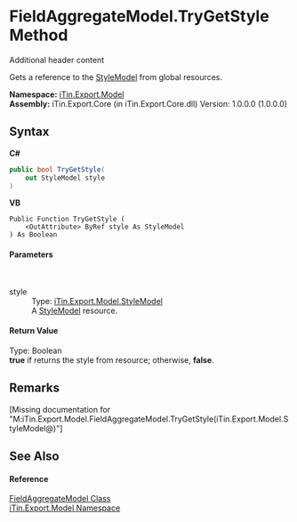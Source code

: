# FieldAggregateModel.TryGetStyle Method 
Additional header content 

Gets a reference to the <a href="T_iTin_Export_Model_StyleModel">StyleModel</a> from global resources.

**Namespace:**&nbsp;<a href="N_iTin_Export_Model">iTin.Export.Model</a><br />**Assembly:**&nbsp;iTin.Export.Core (in iTin.Export.Core.dll) Version: 1.0.0.0 (1.0.0.0)

## Syntax

**C#**<br />
``` C#
public bool TryGetStyle(
	out StyleModel style
)
```

**VB**<br />
``` VB
Public Function TryGetStyle ( 
	<OutAttribute> ByRef style As StyleModel
) As Boolean
```


#### Parameters
&nbsp;<dl><dt>style</dt><dd>Type: <a href="T_iTin_Export_Model_StyleModel">iTin.Export.Model.StyleModel</a><br />A <a href="T_iTin_Export_Model_StyleModel">StyleModel</a> resource.</dd></dl>

#### Return Value
Type: Boolean<br /><strong>true</strong> if returns the style from resource; otherwise, <strong>false</strong>.

## Remarks
\[Missing <remarks> documentation for "M:iTin.Export.Model.FieldAggregateModel.TryGetStyle(iTin.Export.Model.StyleModel@)"\]

## See Also


#### Reference
<a href="T_iTin_Export_Model_FieldAggregateModel">FieldAggregateModel Class</a><br /><a href="N_iTin_Export_Model">iTin.Export.Model Namespace</a><br />